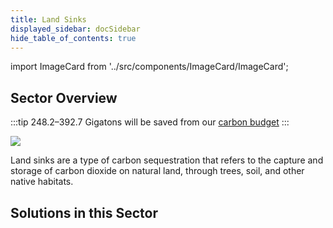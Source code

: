 ```yaml
---
title: Land Sinks
displayed_sidebar: docSidebar
hide_table_of_contents: true
---
```

import ImageCard from '../src/components/ImageCard/ImageCard';

## Sector Overview

:::tip 248.2–392.7 Gigatons will be saved from our [carbon budget](../glossary/#carbon-budget)
:::

![](/../static/img/land-sinks.jpg)

Land sinks are a type of carbon sequestration that refers to the capture and storage of carbon dioxide on natural land, through trees, soil, and other native habitats. 

## Solutions in this Sector

<div style={{ display: 'flex', flexWrap: 'wrap'}}>

<ImageCard
  title="Abandoned Farmland Restoration"
  description="Revitalization of abandoned agricultural lands to restore ecosystems and sequester carbon."
  imageUrl="img/abandoned-farm.jpg"
  linkUrl="../solution-abandoned-farmland-restoration"
/>

<ImageCard
  title="Bamboo Production"
  description="Sustainable cultivation of bamboo for various applications, contributing to carbon sequestration."
  imageUrl="img/bamboo-farm.jpg"
  linkUrl="../solution-bamboo-production"
/>

<ImageCard
  title="Conservation Agriculture"
  description="Practices that promote soil health and reduce emissions through minimal soil disturbance and cover cropping."
  imageUrl="img/conservation-agriculture.jpg"
  linkUrl="../solution-conservation-agriculture"
/>

<ImageCard
  title="Forest Protection"
  description="Efforts to conserve and restore forests to mitigate climate change through carbon sequestration."
  imageUrl="img/forest-protection.jpg"
  linkUrl="../solution-forest-protection"
/>

<ImageCard
  title="Grassland Protection"
  description="Preservation and restoration of grasslands to enhance carbon storage and biodiversity."
  imageUrl="img/grassland-protection.jpg"
  linkUrl="../solution-grassland-protection"
/>

<ImageCard
  title="Improved Rice Production"
  description="Innovative practices in rice cultivation to reduce methane emissions and increase yields."
  imageUrl="img/improved-rice-production.jpg"
  linkUrl="../solution-improved-rice-production"
/>

<ImageCard
  title="Indigenous Peoples’ Forest Tenure"
  description="Recognition of indigenous land rights for sustainable forest management and climate impact."
  imageUrl="img/indigenous-peoples-forest-tenure.jpg"
  linkUrl="../solution-indigenous-peoples-forest-tenure"
/>

<ImageCard
  title="Managed Grazing"
  description="Controlled livestock grazing practices to optimize carbon sequestration in grasslands."
  imageUrl="img/managed-grazing.png"
  linkUrl="../solution-managed-grazing"
/>

<ImageCard
  title="Multistrata Agroforestry"
  description="Combining different tree species for enhanced carbon capture while supporting agricultural productivity."
  imageUrl="img/multistrata-agroforestry.webp"
  linkUrl="../solution-multistrata-agroforestry"
/>

<ImageCard
  title="Peatland Protection and Rewetting"
  description="Preservation and restoration of peatlands to halt emissions from drained or degraded areas."
  imageUrl="img/peatland-protection-and-rewetting.png"
  linkUrl="../solution-peatland-protection-and-rewetting"
/>

<ImageCard
  title="Perennial Biomass Production"
  description="Cultivating long-lived plants for biomass feedstocks, reducing emissions while supporting sustainable industries."
  imageUrl="img/perennial-biomass-production.webp"
  linkUrl="../solution-perennial-biomass-production"
/>

<ImageCard
  title="Perennial Staple Crops"
  description="Growing perennial crops that reduce soil disturbance, sequester carbon, and support food security."
  imageUrl="img/perennial-staple-crops.jpg"
  linkUrl="../solution-perennial-staple-crops"
/>

<ImageCard
  title="Plant-Rich Diets"
  description="Promoting diets rich in plant-based foods and alternatives to livestock meat to reduce agriculture-related emissions and improve health."
  imageUrl="img/plant-rich-diets.png"
  linkUrl="../solution-plant-rich-diets"
/>

<ImageCard
  title="Reduced Food Waste"
  description="Addressing food waste across the supply chain to minimize emissions and conserve resources."
  imageUrl="img/reduced-food-waste.png"
  linkUrl="../solution-reduced-food-waste"
/>

<ImageCard
  title="Regenerative Annual Cropping"
  description="Sustainable farming practices to enhance soil health, biodiversity, and carbon capture."
  imageUrl="img/regenerative-annual-cropping.jpg"
  linkUrl="../solution-regenerative-annual-cropping"
/>

<ImageCard
  title="Silvopasture"
  description="Integrating trees and livestock grazing for climate mitigation and improved land productivity."
  imageUrl="img/silvopasture.jpg"
  linkUrl="../solution-silvopasture"
/>

<ImageCard
  title="Sustainable Intensification for Smallholders"
  description="Balancing agricultural productivity and sustainability for small-scale farmers."
  imageUrl="img/sustainable-intensification-for-smallholders.jpg"
  linkUrl="../solution-sustainable-intensification-for-smallholders"
/>

<ImageCard
  title="System of Rice Intensification"
  description="Innovative rice farming techniques that reduce water usage and methane emissions."
  imageUrl="img/system-of-rice-intensification.jpg"
  linkUrl="../solution-system-of-rice-intensification"
/>

<ImageCard
  title="Temperate Forest Restoration"
  description="Restoring temperate forests to enhance carbon sequestration and protect biodiversity."
  imageUrl="img/temperate-forest-restoration.webp"
  linkUrl="../solution-temperate-forest-restoration"
/>

<ImageCard
  title="Tree Intercropping"
  description="Cultivating crops and trees together to optimize land use and carbon capture."
  imageUrl="img/tree-intercropping.jpg"
  linkUrl="../solution-tree-intercropping"
/>

<ImageCard
  title="Tree Plantations (on Degraded Land)"
  description="Establishing tree plantations on degraded lands for carbon sequestration and land reclamation."
  imageUrl="img/tree-plantations-on-degraded-land-.jpg"
  linkUrl="../solution-tree-plantations-on-degraded-land"
/>

<ImageCard
  title="Tropical Forest Restoration"
  description="Recovering tropical forests to conserve biodiversity and reduce greenhouse gas emissions."
  imageUrl="img/tropical-forest-restoration.jpg"
  linkUrl="../solution-tropical-forest-restoration"
/>


</div>